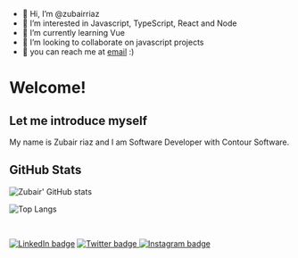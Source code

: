 - 👋 Hi, I’m @zubairriaz
- 👀 I’m interested in Javascript, TypeScript, React and Node
- 🌱 I’m currently learning Vue
- 💞️ I’m looking to collaborate on javascript projects
- 💼 you can reach me at [email](mailto:zubairriaz78696@gmail.com) :)

# Welcome! 

## Let me introduce myself

My name is Zubair riaz and I am Software Developer with Contour Software.

## GitHub Stats

![Zubair' GitHub stats](https://github-readme-stats.vercel.app/api?username=zubairriaz&theme=synthwave&show_icons=true&count_private=true "Andres' GutHub Stats")

![Top Langs](https://github-readme-stats.vercel.app/api/top-langs/?username=zubairriaz&theme=synthwave "Andres' Top Languages Card")

<br/>

<a href="https://www.linkedin.com/in/andres-villegas-79867ab7/"> ![LinkedIn badge](https://img.shields.io/badge/-LinkedIn-0e76a8?style=plastic&logo=linkedIn)</a>
<a href="https://twitter.com/thisisvillegas">![Twitter badge](https://img.shields.io/badge/-Twitter-1DA1F2?style=plastic&logo=Twitter) </a>
<a href="https://www.instagram.com/doktordres/">![Instagram badge](https://img.shields.io/badge/-Instagram-833AB4?style=plastic&logo=Instagram)</a>
